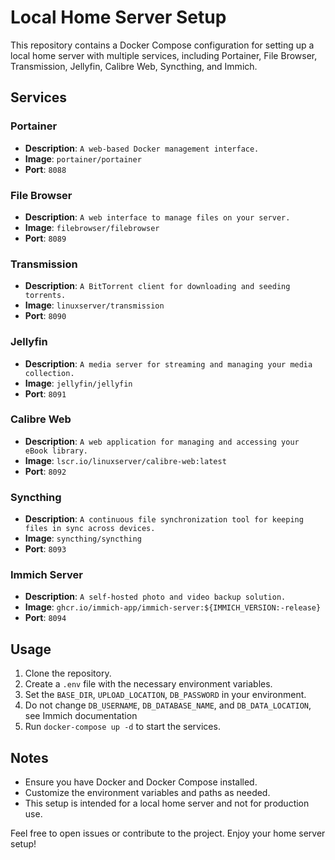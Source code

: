 # Local Home Server Setup

This repository contains a Docker Compose configuration for setting up a local home server with multiple services, including Portainer, File Browser, Transmission, Jellyfin, Calibre Web, Syncthing, and Immich.

## Services

### Portainer
- **Description**: `A web-based Docker management interface.`
- **Image**: `portainer/portainer`
- **Port**: `8088`
### File Browser
- **Description**: `A web interface to manage files on your server.`
- **Image**: `filebrowser/filebrowser`
- **Port**: `8089`
### Transmission
- **Description**: `A BitTorrent client for downloading and seeding torrents.`
- **Image**: `linuxserver/transmission`
- **Port**: `8090`
### Jellyfin
- **Description**: `A media server for streaming and managing your media collection.`
- **Image**: `jellyfin/jellyfin`
- **Port**: `8091`
### Calibre Web
- **Description**: `A web application for managing and accessing your eBook library.`
- **Image**: `lscr.io/linuxserver/calibre-web:latest`
- **Port**: `8092`
### Syncthing
- **Description**: `A continuous file synchronization tool for keeping files in sync across devices.`
- **Image**: `syncthing/syncthing`
- **Port**: `8093`
### Immich Server
- **Description**: `A self-hosted photo and video backup solution.`
- **Image**: `ghcr.io/immich-app/immich-server:${IMMICH_VERSION:-release}`
- **Port**: `8094`

## Usage

1. Clone the repository.
2. Create a `.env` file with the necessary environment variables.
3. Set the `BASE_DIR`, `UPLOAD_LOCATION`, `DB_PASSWORD` in your environment.
4. Do not change `DB_USERNAME`, `DB_DATABASE_NAME`, and `DB_DATA_LOCATION`, see Immich documentation
5. Run `docker-compose up -d` to start the services.

## Notes

- Ensure you have Docker and Docker Compose installed.
- Customize the environment variables and paths as needed.
- This setup is intended for a local home server and not for production use.

Feel free to open issues or contribute to the project. Enjoy your home server setup!
